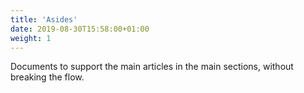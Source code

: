 ```yaml
---
title: 'Asides'
date: 2019-08-30T15:58:00+01:00
weight: 1
---
```


Documents to support the main articles in the main sections, without breaking the flow.
